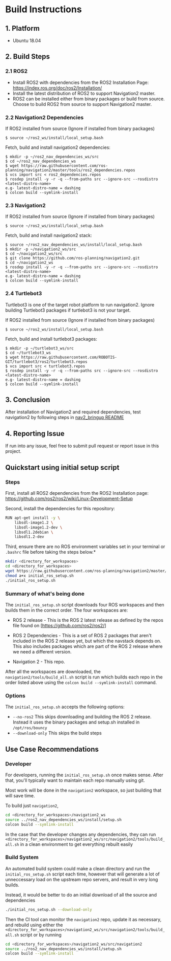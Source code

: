 Build Instructions
==================

## 1. Platform
* Ubuntu 18.04

## 2. Build Steps
### 2.1 ROS2
* Install ROS2 with dependencies from the ROS2 Installation Page: https://index.ros.org/doc/ros2/Installation/
* Install the latest distribution of ROS2 to support Navigation2 master.
* ROS2 can be installed either from binary packages or build from source. Choose to build ROS2 from source to support Navigation2 master.

### 2.2 Navigation2 Dependencies
If ROS2 installed from source (Ignore if installed from binary packages)
```console
$ source ~/ros2_ws/install/local_setup.bash
```
Fetch, build and install navigation2 dependencies:
```console
$ mkdir -p ~/ros2_nav_dependencies_ws/src
$ cd ~/ros2_nav_dependencies_ws
$ wget https://raw.githubusercontent.com/ros-planning/navigation2/master/tools/ros2_dependencies.repos
$ vcs import src < ros2_dependencies.repos
$ rosdep install -y -r -q --from-paths src --ignore-src --rosdistro <latest-distro-name>
e.g- latest-distro-name = dashing
$ colcon build --symlink-install
```

### 2.3 Navigation2
If ROS2 installed from source (Ignore if installed from binary packages)
```console
$ source ~/ros2_ws/install/local_setup.bash
```
Fetch, build and install navigation2 stack:
```console
$ source ~/ros2_nav_dependencies_ws/install/local_setup.bash
$ mkdir -p ~/navigation2_ws/src
$ cd ~/navigation2_ws/src
$ git clone https://github.com/ros-planning/navigation2.git
$ cd ~/navigation2_ws
$ rosdep install -y -r -q --from-paths src --ignore-src --rosdistro <latest-distro-name>
e.g- latest-distro-name = dashing
$ colcon build --symlink-install
```
### 2.4 Turtlebot3
Turtlebot3 is one of the target robot platform to run navigation2. Ignore building Turtlebot3 packages if turtlebot3 is not your target.

If ROS2 installed from source (Ignore if installed from binary packages)
```console
$ source ~/ros2_ws/install/local_setup.bash
```
Fetch, build and install turtlebot3 packages:
```console
$ mkdir -p ~/turtlebot3_ws/src
$ cd ~/turtlebot3_ws
$ wget https://raw.githubusercontent.com/ROBOTIS-GIT/turtlebot3/ros2/turtlebot3.repos
$ vcs import src < turtlebot3.repos
$ rosdep install -y -r -q --from-paths src --ignore-src --rosdistro <latest-distro-name>
e.g- latest-distro-name = dashing
$ colcon build --symlink-install
```

## 3. Conclusion
After installation of Navigation2 and required dependencies, test navigation2 by following steps in [nav2_bringup README](../nav2_bringup/README.md)

## 4. Reporting Issue
If run into any issue, feel free to submit pull request or report issue in this project.

Quickstart using initial setup script
----------

### Steps
First, install all ROS2 dependencies from the ROS2 Installation page: https://github.com/ros2/ros2/wiki/Linux-Development-Setup

Second, install the dependencies for this repository:
```sh
RUN apt-get install -y \
    libsdl-image1.2 \
    libsdl-image1.2-dev \
    libsdl1.2debian \
    libsdl1.2-dev
```

Third, ensure there are no ROS environment variables set in your terminal or `.bashrc` file before taking the steps below.*

```sh
mkdir <directory_for_workspaces>
cd <directory_for_workspaces>
wget https://raw.githubusercontent.com/ros-planning/navigation2/master/tools/initial_ros_setup.sh
chmod a+x initial_ros_setup.sh
./initial_ros_setup.sh
```

### Summary of what's being done

The `initial_ros_setup.sh` script downloads four ROS workspaces and then builds them in the correct order. The four workspaces are:

 * ROS 2 release - This is the ROS 2 latest release as defined by the repos file found on [https://github.com/ros2/ros2/]

 * ROS 2 Dependencies - This is a set of ROS 2 packages that aren't included in the ROS 2 release yet, but which the navstack depends on. This also includes packages which are part of the ROS 2 release where we need a different version.

 * Navigation 2 - This repo.

 After all the workspaces are downloaded, the `navigation2/tools/build_all.sh` script is run which builds each repo in the order listed above using the `colcon build --symlink-install` command.

### Options

The `initial_ros_setup.sh` accepts the following options:
 * `--no-ros2` This skips downloading and building the ROS 2 release. Instead it uses the binary packages and setup.sh installed in `/opt/ros/bouncy`
 * `--download-only` This skips the build steps

Use Case Recommendations
----------

### Developer

For developers, running the `initial_ros_setup.sh` once makes sense. After that, you'll typically want to maintain each repo manually using git.

Most work will be done in the `navigation2` workspace, so just building that will save time.

To build just `navigation2`,
```sh
cd <directory_for_workspaces>/navigation2_ws
source ../ros2_nav_dependencies_ws/install/setup.sh
colcon build --symlink-install
```

In the case that the developer changes any dependencies, they can run
`<directory_for_workspaces>/navigation2_ws/src/navigation2/tools/build_all.sh` in a clean environment to get everything rebuilt easily

### Build System

An automated build system could make a clean directory and run the `initial_ros_setup.sh` script each time, however that will generate a lot of unneccessary load on the upstream repo servers, and result in very long builds.

Instead, it would be better to do an initial download of all the source and dependencies
```sh
./initial_ros_setup.sh --download-only
```

Then the CI tool can monitor the `navigation2` repo, update it as necessary, and rebuild using either the `<directory_for_workspaces>/navigation2_ws/src/navigation2/tools/build_all.sh` script or by running
```sh
cd <directory_for_workspaces>/navigation2_ws/src/navigation2
source ../ros2_nav_dependencies_ws/install/setup.sh
colcon build --symlink-install
```
